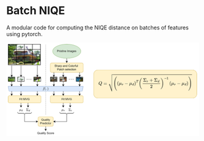 # Batch NIQE
A modular code for computing the NIQE distance on batches of features using pytorch.

![QPred_NIQE.png](./img/QPred_NIQE.png?raw=true)
